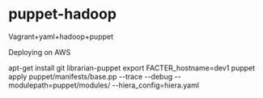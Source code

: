 puppet-hadoop
=============

Vagrant+yaml+hadoop+puppet

Deploying on AWS

apt-get install git librarian-puppet 
export FACTER_hostname=dev1
puppet apply puppet/manifests/base.pp --trace --debug --modulepath=puppet/modules/ --hiera_config=hiera.yaml
